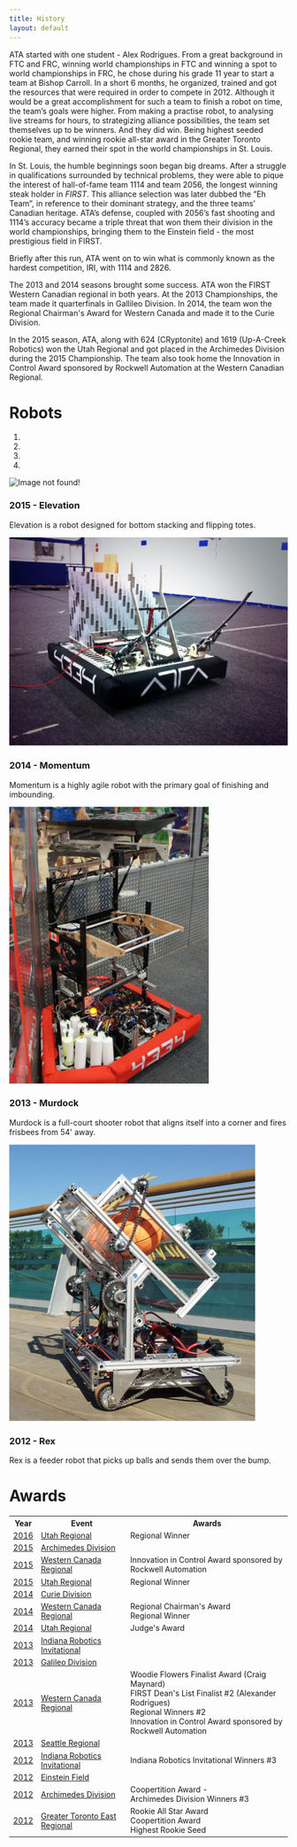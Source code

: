```yaml
---
title: History
layout: default
---
```


ATA started with one student - Alex Rodrigues. From a great background in FTC and FRC, winning world championships in FTC and winning a spot to world championships in FRC, he chose during his grade 11 year to start a team at Bishop Carroll. In a short 6 months, he organized, trained and got the resources that were required in order to compete in 2012. Although it would be a great accomplishment for such a team to finish a robot on time, the team’s goals were higher. From making a practise robot, to analysing live streams for hours, to strategizing alliance possibilities, the team set themselves up to be winners. And they did win. Being highest seeded rookie team, and winning rookie all-star award in the Greater Toronto Regional, they earned their spot in the world championships in St. Louis.

In St. Louis, the humble beginnings soon began big dreams. After a struggle in qualifications surrounded by technical problems, they were able to pique the interest of hall-of-fame team 1114 and team 2056, the longest winning steak holder in <i>FIRST</i>. This alliance selection was later dubbed the “Eh Team”, in reference to their dominant strategy, and the three teams’ Canadian heritage. ATA’s defense, coupled with 2056’s fast shooting and 1114’s accuracy became a triple threat that won them their division in the world championships, bringing them to the Einstein field - the most prestigious field in FIRST.

Briefly after this run, ATA went on to win what is commonly known as the hardest competition, IRI, with 1114 and 2826.

The 2013 and 2014 seasons brought some success. ATA won the FIRST Western Canadian regional in both years. At the 2013 Championships, the team made it quarterfinals in Gallileo Division. In 2014, the team won the Regional Chairman's Award for Western Canada and made it to the Curie Division.

In the 2015 season, ATA, along with 624 (CRyptonite) and 1619 (Up-A-Creek Robotics) won the Utah Regional and got placed in the Archimedes Division during the 2015 Championship. The team also took home the Innovation in Control Award sponsored by Rockwell Automation at the Western Canadian Regional.

# Robots

<div id="carousel" class="carousel slide">
    <ol class="carousel-indicators">
        <li data-target="#carousel" data-slide-to="0" class="active"></li>
        <li data-target="#carousel" data-slide-to="1" class="active"></li>
        <li data-target="#carousel" data-slide-to="2" class="active"></li>
        <li data-target="#carousel" data-slide-to="3" class="active"></li>
    </ol>
    <div class="carousel-inner">
        <div class="item active">
            <img style="max-height:500px;" src="/albums/RobotReveal/elevation2015.JPG" alt="Image not found!">
            <div class="carousel-caption">
                <h3>2015 - Elevation</h3>
                <p>Elevation is a robot designed for bottom stacking and flipping totes.</p>
            </div>
        </div>
        <div class="item">
            <img style="max-height:500px;" src="/albums/RobotReveal/main.jpg" alt="Image not found!">
            <div class="carousel-caption">
                <h3>2014 - Momentum</h3>
                <p>Momentum is a highly agile robot with the primary goal of finishing and imbounding.</p>
            </div>
        </div>
        <div class="item">
			<a href="/img/ATA-promo.jpg"><img style="max-height:500px;" src="/img/2013-robot.jpg" alt="Image not found!"></a>
            <div class="carousel-caption">
                <h3>2013 - Murdock</h3>
                <p>Murdock is a full-court shooter robot that aligns itself into a corner and fires frisbees from 54' away.</p>
            </div>
        </div>
        <div class="item">
            <img style="max-height:500px;" src="/img/2012-robot.jpg" alt="Image not found!">
            <div class="carousel-caption">
                <h3>2012 - Rex</h3>
                <p>Rex is a feeder robot that picks up balls and sends them over the bump.</p>
            </div>
        </div>
    </div>
    <a class="left carousel-control" href="#carousel" data-slide="prev">
        <span class="glyphicon glyphicon-chevron-left"></span>
    </a>
    <a class="right carousel-control" href="#carousel" data-slide="next">
        <span class="glyphicon glyphicon-chevron-right"></span>
    </a>
</div>


# Awards
<table class="table table-condensed">
    <tbody>
        <tr>
            <th>Year</th>
            <th>Event</th>
            <th>Awards</th>
        </tr>
                <tr>
            <td><a href="http://www.thebluealliance.com/team/4334/2015">2016</a></td>
            <td><a href="http://www.thebluealliance.com/event/2015arc">Utah Regional</a></td>
            <td>
                Regional Winner
            </td>
        </tr>
        <tr>
            <td><a href="http://www.thebluealliance.com/team/4334/2015">2015</a></td>
            <td><a href="http://www.thebluealliance.com/event/2015arc">Archimedes Division</a></td>
            <td></td>
        </tr>
        <tr>
            <td><a href="http://www.thebluealliance.com/team/4334/2015">2015</a></td>
            <td><a href="http://www.thebluealliance.com/event/2015abca">Western Canada Regional</a></td>
            <td>
                Innovation in Control Award sponsored by Rockwell Automation
            </td>
        </tr>
        <tr>
            <td><a href="http://www.thebluealliance.com/team/4334/2015">2015</a></td>
            <td><a href="http://www.thebluealliance.com/event/2015utwv">Utah Regional</a></td>
            <td>
                Regional Winner
            </td>
        </tr>
        <tr>
            <td><a href="http://www.thebluealliance.com/team/4334/2014">2014</a></td>
            <td><a href="http://www.thebluealliance.com/event/2014cur">Curie Division</a></td>
            <td></td>
        </tr>
        <tr>
            <td><a href="http://www.thebluealliance.com/team/4334/2014">2014</a></td>
            <td><a href="http://www.thebluealliance.com/event/2014abca">Western Canada Regional</a></td>
            <td>
                Regional Chairman's Award
                <br>
                Regional Winner
            </td>
        </tr>
        <tr>
            <td><a href="http://www.thebluealliance.com/team/4334/2014">2014</a></td>
            <td><a href="http://www.thebluealliance.com/event/2014utwv">Utah Regional</a></td>
            <td>
                Judge's Award
            </td>
        </tr>
        <tr>
            <td><a href="http://www.thebluealliance.com/team/4334/2013">2013</a></td>
            <td><a href="http://www.thebluealliance.com/event/2013iri">Indiana Robotics Invitational</a></td>
            <td></td>
        </tr>
        <tr>
            <td><a href="http://www.thebluealliance.com/team/4334/2013">2013</a></td>
            <td><a href="http://www.thebluealliance.com/event/2013gal">Galileo Division</a></td>
            <td></td>
        </tr>
        <tr>
            <td><a href="http://www.thebluealliance.com/team/4334/2013">2013</a></td>
            <td><a href="http://www.thebluealliance.com/event/2013abca">Western Canada Regional</a></td>
            <td>
                Woodie Flowers Finalist Award (Craig Maynard)
                <br>
                FIRST Dean's List Finalist #2 (Alexander Rodrigues)
                <br>
                Regional Winners #2
                <br>
                Innovation in Control Award sponsored by Rockwell Automation
            </td>
        </tr>
        <tr>
            <td><a href="http://www.thebluealliance.com/team/4334/2013">2013</a></td>
            <td><a href="http://www.thebluealliance.com/event/2013wase">Seattle Regional</a></td>
            <td></td>
        </tr>
        <tr>
            <td><a href="http://www.thebluealliance.com/team/4334/2012">2012</a></td>
            <td><a href="http://www.thebluealliance.com/event/2012iri">Indiana Robotics Invitational</a></td>
            <td>
                Indiana Robotics Invitational Winners #3
            </td>
        </tr>
        <tr>
            <td><a href="http://www.thebluealliance.com/team/4334/2012">2012</a></td>
            <td><a href="http://www.thebluealliance.com/event/2012cmp">Einstein Field</a></td>
            <td></td>
        </tr>
        <tr>
            <td><a href="http://www.thebluealliance.com/team/4334/2012">2012</a></td>
            <td><a href="http://www.thebluealliance.com/event/2012arc">Archimedes Division</a></td>
            <td>
                Coopertition Award - 
                <br>
                Archimedes Division Winners #3
            </td>
        </tr>
        <tr>
            <td><a href="http://www.thebluealliance.com/team/4334/2012">2012</a></td>
            <td><a href="http://www.thebluealliance.com/event/2012on">Greater Toronto East Regional</a></td>
            <td>
                Rookie All Star Award
                <br>
                Coopertition Award
                <br>
                Highest Rookie Seed
                <br>
            </td>
        </tr>
    </tbody>
</table>
